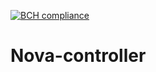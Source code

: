 [![BCH compliance](https://bettercodehub.com/edge/badge/zlubsen/Nova-controller?branch=master)](https://bettercodehub.com/)

# Nova-controller
